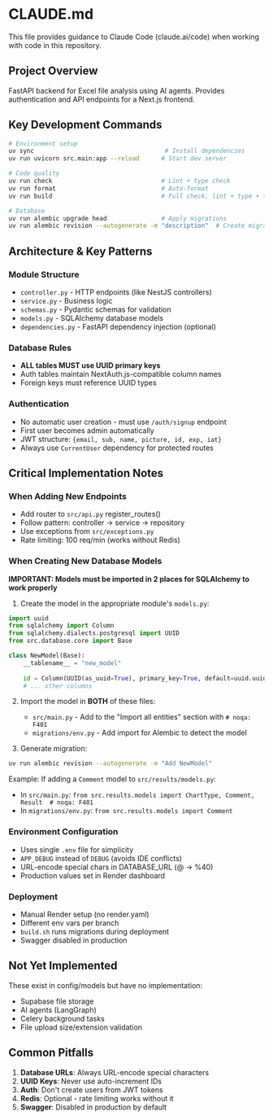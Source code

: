 # CLAUDE.md

This file provides guidance to Claude Code (claude.ai/code) when working with code in this repository.

## Project Overview

FastAPI backend for Excel file analysis using AI agents. Provides authentication and API endpoints for a Next.js frontend.

## Key Development Commands

```bash
# Environment setup
uv sync                                    # Install dependencies
uv run uvicorn src.main:app --reload      # Start dev server

# Code quality
uv run check                              # Lint + type check
uv run format                             # Auto-format
uv run build                              # Full check: lint + type + tests

# Database
uv run alembic upgrade head               # Apply migrations
uv run alembic revision --autogenerate -m "description"  # Create migration
```

## Architecture & Key Patterns

### Module Structure
- `controller.py` - HTTP endpoints (like NestJS controllers)
- `service.py` - Business logic
- `schemas.py` - Pydantic schemas for validation
- `models.py` - SQLAlchemy database models
- `dependencies.py` - FastAPI dependency injection (optional)

### Database Rules
- **ALL tables MUST use UUID primary keys**
- Auth tables maintain NextAuth.js-compatible column names
- Foreign keys must reference UUID types

### Authentication
- No automatic user creation - must use `/auth/signup` endpoint  
- First user becomes admin automatically
- JWT structure: `{email, sub, name, picture, id, exp, iat}`
- Always use `CurrentUser` dependency for protected routes

## Critical Implementation Notes

### When Adding New Endpoints
- Add router to `src/api.py` register_routes()
- Follow pattern: controller → service → repository
- Use exceptions from `src/exceptions.py`
- Rate limiting: 100 req/min (works without Redis)

### When Creating New Database Models

**IMPORTANT: Models must be imported in 2 places for SQLAlchemy to work properly**

1. Create the model in the appropriate module's `models.py`:
```python
import uuid
from sqlalchemy import Column
from sqlalchemy.dialects.postgresql import UUID
from src.database.core import Base

class NewModel(Base):
    __tablename__ = "new_model"
    
    id = Column(UUID(as_uuid=True), primary_key=True, default=uuid.uuid4)
    # ... other columns
```

2. Import the model in **BOTH** of these files:
   - `src/main.py` - Add to the "Import all entities" section with `# noqa: F401`
   - `migrations/env.py` - Add import for Alembic to detect the model

3. Generate migration:
```bash
uv run alembic revision --autogenerate -m "Add NewModel"
```

Example: If adding a `Comment` model to `src/results/models.py`:
- In `src/main.py`: `from src.results.models import ChartType, Comment, Result  # noqa: F401`
- In `migrations/env.py`: `from src.results.models import Comment`

### Environment Configuration
- Uses single `.env` file for simplicity
- `APP_DEBUG` instead of `DEBUG` (avoids IDE conflicts)
- URL-encode special chars in DATABASE_URL (@ → %40)
- Production values set in Render dashboard

### Deployment
- Manual Render setup (no render.yaml)
- Different env vars per branch
- `build.sh` runs migrations during deployment
- Swagger disabled in production

## Not Yet Implemented

These exist in config/models but have no implementation:
- Supabase file storage
- AI agents (LangGraph)
- Celery background tasks
- File upload size/extension validation

## Common Pitfalls

1. **Database URLs**: Always URL-encode special characters
2. **UUID Keys**: Never use auto-increment IDs
3. **Auth**: Don't create users from JWT tokens
4. **Redis**: Optional - rate limiting works without it
5. **Swagger**: Disabled in production by default